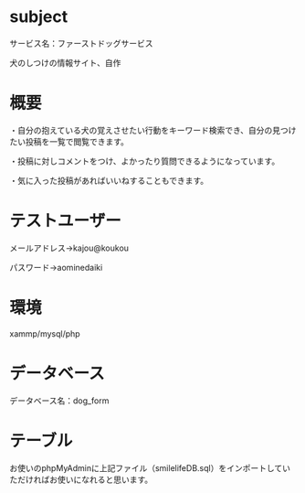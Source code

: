 # subject
サービス名：ファーストドッグサービス

犬のしつけの情報サイト、自作

# 概要

・自分の抱えている犬の覚えさせたい行動をキーワード検索でき、自分の見つけたい投稿を一覧で閲覧できます。

・投稿に対しコメントをつけ、よかったり質問できるようになっています。

・気に入った投稿があればいいねすることもできます。

# テストユーザー

メールアドレス→kajou@koukou

パスワード→aominedaiki

# 環境

xammp/mysql/php


# データベース

データベース名：dog_form


# テーブル

お使いのphpMyAdminに上記ファイル（smilelifeDB.sql）をインポートしていただければお使いになれると思います。

